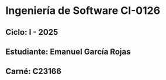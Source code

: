 # Ingeniería de Software CI-0126 #
## Ciclo: I - 2025 ##

## Estudiante: Emanuel García Rojas ##
## Carné: C23166 ##
